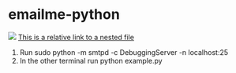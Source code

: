 # emailme-python

[<img src="https://img.shields.io/badge/Quick-Install-brightgreen.svg">](https://dev.try.direct/)
[This is a relative link to a nested file](project/settings.py)
1) Run sudo python -m smtpd -c DebuggingServer -n localhost:25  
2) In the other terminal run python example.py
